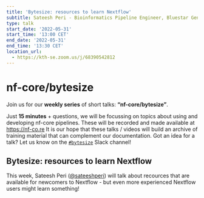 ```yaml
---
title: 'Bytesize: resources to learn Nextflow'
subtitle: Sateesh Peri - Bioinformatics Pipeline Engineer, Bluestar Genomics
type: talk
start_date: '2022-05-31'
start_time: '13:00 CET'
end_date: '2022-05-31'
end_time: '13:30 CET'
location_url:
  - https://kth-se.zoom.us/j/68390542812
---
```


# nf-core/bytesize

Join us for our **weekly series** of short talks: **“nf-core/bytesize”**.

Just **15 minutes** + questions, we will be focussing on topics about using and developing nf-core pipelines.
These will be recorded and made available at <https://nf-co.re>
It is our hope that these talks / videos will build an archive of training material that can complement our documentation. Got an idea for a talk? Let us know on the [`#bytesize`](https://nfcore.slack.com/channels/bytesize) Slack channel!

## Bytesize: resources to learn Nextflow

This week, Sateesh Peri ([@sateeshperi](https://github.com/sateeshperi)) will talk about recources that are available for newcomers to Nextflow - but even more experienced Nextflow users might learn something!
